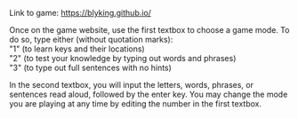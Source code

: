 Link to game: https://blyking.github.io/

Once on the game website, use the first textbox to choose a game mode. To do so, type either (without quotation marks):  
"1" (to learn keys and their locations)  
"2" (to test your knowledge by typing out words and phrases)  
"3" (to type out full sentences with no hints)  

In the second textbox, you will input the letters, words, phrases, or sentences read aloud, followed by the enter key. You may change the mode you are playing at any time by editing the number in the first textbox.
